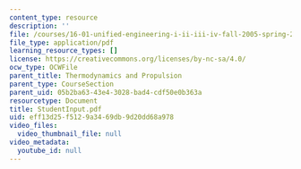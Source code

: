 ```yaml
---
content_type: resource
description: ''
file: /courses/16-01-unified-engineering-i-ii-iii-iv-fall-2005-spring-2006/eff13d25f5129a3469db9d20dd68a978_StudentInput.pdf
file_type: application/pdf
learning_resource_types: []
license: https://creativecommons.org/licenses/by-nc-sa/4.0/
ocw_type: OCWFile
parent_title: Thermodynamics and Propulsion
parent_type: CourseSection
parent_uid: 05b2ba63-43e4-3028-bad4-cdf50e0b363a
resourcetype: Document
title: StudentInput.pdf
uid: eff13d25-f512-9a34-69db-9d20dd68a978
video_files:
  video_thumbnail_file: null
video_metadata:
  youtube_id: null
---
```


